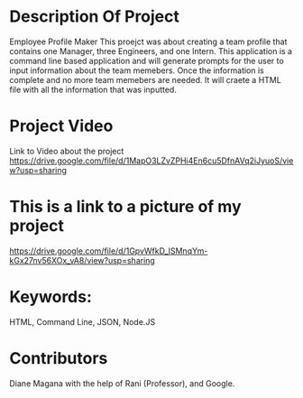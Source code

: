 # Description Of Project
Employee Profile Maker
This proejct was about creating a team profile that contains one Manager, three Engineers, and one Intern.  This application is a command line based application and will generate prompts for the user to input information about the team memebers. Once the information is complete and no more team memebers are needed. It will craete a HTML file with all the information that was inputted. 

# Project Video
Link to Video about the project
https://drive.google.com/file/d/1MapO3LZvZPHi4En6cu5DfnAVq2iJyuoS/view?usp=sharing

# This is a link to a picture of my project
https://drive.google.com/file/d/1GpvWfkD_lSMnqYm-kGx27nv56XOx_vA8/view?usp=sharing

# Keywords:
HTML, Command Line, JSON, Node.JS

# Contributors
Diane Magana with the help of Rani (Professor), and Google. 

